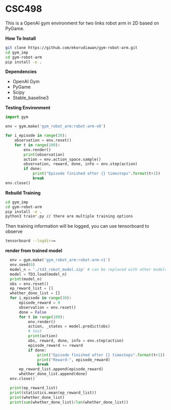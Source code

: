 # CSC498

This is a OpenAI gym environment for two links robot arm in 2D based on PyGame.

**How To Install**

```bash
git clone https://github.com/ekorudiawan/gym-robot-arm.git
cd gym_imp
cd gym-robot-arm
pip install -e .
```

**Dependencies**
* OpenAI Gym
* PyGame
* Scipy
* Stable_baseline3

**Testing Environment**

```python
import gym 

env = gym.make('gym_robot_arm:robot-arm-v0')

for i_episode in range(20):
    observation = env.reset()
    for t in range(100):
        env.render()
        print(observation)
        action = env.action_space.sample()
        observation, reward, done, info = env.step(action)
        if done:
            print("Episode finished after {} timesteps".format(t+1))
            break
env.close()
```

**Rebuild Training**
```bash
cd gym_imp
cd gym-robot-arm
pip install -e .
python3 train*.py // there are multiple training options
```
Then training information will be logged, you can use tensorboard to observe
```bash
tensorboard --logdir==
```

**render from trained model**
```python
  env = gym.make('gym_robot_arm:robot-arm-v1')
  env.seed(0)
  model_n = './td3_robot_model.zip' # can be replaced with other models
  model = TD3.load(model_n)
  print(model_n)
  obs = env.reset()
  ep_reward_list = []
  whether_done_list = []
  for i_episode in range(30):
      episode_reward = 0
      observation = env.reset()
      done = False
      for t in range(100):
          env.render()
          action, _states = model.predict(obs)
          # test
          print(action)
          obs, reward, done, info = env.step(action)
          episode_reward += reward
          if done:
              print("Episode finished after {} timesteps".format(t+1))
              print("Reward:", episode_reward)
              break
      ep_reward_list.append(episode_reward)
      whether_done_list.append(done)
  env.close()

  print(ep_reward_list)
  print(statistics.mean(ep_reward_list))
  print(whether_done_list)
  print(sum(whether_done_list)/len(whether_done_list))
```
